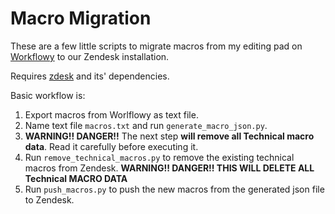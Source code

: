 # Macro Migration

These are a few little scripts to migrate macros from my editing pad on
[Workflowy](https://workflowy.com/) to our Zendesk installation.

Requires [zdesk](https://github.com/fprimex/zdesk/) and its' dependencies.

Basic workflow is:

1. Export macros from Worlflowy as text file.
2. Name text file `macros.txt` and run `generate_macro_json.py`.
3. **WARNING!! DANGER!!** The next step **will remove all Technical macro data**. Read it carefully before executing it.
3. Run `remove_technical_macros.py` to remove the existing technical macros from Zendesk. **WARNING!! DANGER!! THIS WILL DELETE ALL Technical MACRO DATA**
4. Run `push_macros.py` to push the new macros from the generated json file to Zendesk.
